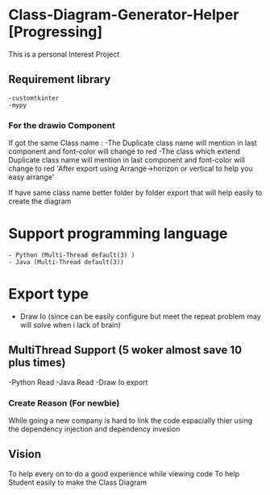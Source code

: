 # Class-Diagram-Generator-Helper [Progressing]
This is a personal Interest Project

## Requirement library
    -customtkinter
    -mypy

### For the drawio Component
If got the same Class name :
    -The Duplicate class name will mention in last component and font-color will change to red
    -The class which extend Duplicate class name will mention in last component and font-color will change to red
'After export using Arrange->horizon or vertical to help you easy arrange'

If have same class name better folder by folder export that will help easily to create the diagram

# Support programming language  
    - Python (Multi-Thread default(3) )
    - Java (Multi-Thread default(3)) 

# Export type
- Draw Io (since can be easily configure but meet the repeat problem may will solve when i lack of brain)

## MultiThread Support (5 woker almost save 10 plus times)
-Python Read
-Java Read
-Draw Io export

### Create Reason (For newbie)
While going a new company is hard to link the code espacially thier using the dependency injection and dependency invesion

## Vision
To help every on to do a good experience while viewing code
To help Student easily to make the Class Diagram
